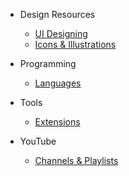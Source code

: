 - Design Resources

  - [UI Designing](designResources.md "UI Design Resources")
  - [Icons & Illustrations](illustrationResources  "Icons & Illustration Resources")

- Programming

  - [Languages](languages.md "Programming Resources")

- Tools

  - [Extensions](extensions.md "Extensions")

- YouTube

  - [Channels & Playlists](youtubeResources.md "YouTube Channels & Playlists")